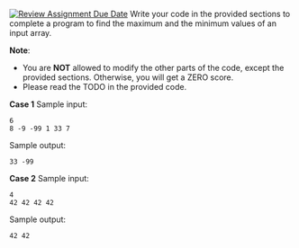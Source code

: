 [![Review Assignment Due Date](https://classroom.github.com/assets/deadline-readme-button-22041afd0340ce965d47ae6ef1cefeee28c7c493a6346c4f15d667ab976d596c.svg)](https://classroom.github.com/a/abQBNSLy)
Write your code in the provided sections to complete a program to find the maximum and the minimum values of an input array.

**Note**:

- You are **NOT** allowed to modify the other parts of the code, except the provided sections. Otherwise, you will get a ZERO score.
- Please read the TODO in the provided code.

**Case 1**
Sample input:
```
6
8 -9 -99 1 33 7
```
Sample output:
```
33 -99
```

**Case 2**
Sample input:
```
4
42 42 42 42
```
Sample output:
```
42 42
```
